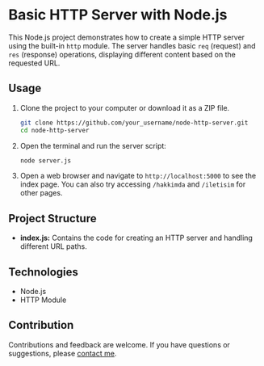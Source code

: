 # Basic HTTP Server with Node.js

This Node.js project demonstrates how to create a simple HTTP server using the built-in `http` module. The server handles basic `req` (request) and `res` (response) operations, displaying different content based on the requested URL.

## Usage

1. Clone the project to your computer or download it as a ZIP file.

    ```bash
    git clone https://github.com/your_username/node-http-server.git
    cd node-http-server
    ```

2. Open the terminal and run the server script:

    ```bash
    node server.js
    ```

3. Open a web browser and navigate to `http://localhost:5000` to see the index page. You can also try accessing `/hakkimda` and `/iletisim` for other pages.

## Project Structure

- **index.js:** Contains the code for creating an HTTP server and handling different URL paths.


## Technologies

* Node.js
* HTTP Module

## Contribution

Contributions and feedback are welcome. If you have questions or suggestions, please [contact me](mailto:yusuf.akn2017@gmail.com).